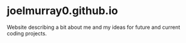 # joelmurray0.github.io
Website describing a bit about me and my ideas for future and current coding projects.
